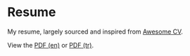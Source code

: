 # Resume
My resume, largely sourced and inspired from [Awesome CV](https://github.com/posquit0/Awesome-CV).

View the [PDF
(en)](https://raw.githubusercontent.com/erenhatirnaz/resume/main/Eren-Hatirnaz-CV-en.pdf)
or [PDF
(tr)](https://raw.githubusercontent.com/erenhatirnaz/resume/main/Eren-Hatirnaz-CV-tr.pdf).
